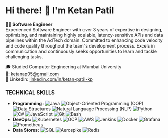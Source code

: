# Hi there! 👋 I'm Ketan Patil

👨‍💻 **Software Engineer**  
Experienced Software Engineer with over 3 years of expertise in designing, optimizing, and maintaining highly scalable, latency-sensitive APIs and data pipelines within the AdTech domain. Committed to enhancing code velocity and code quality throughout the team's development process. Excels in communication and continuously seeks opportunities to learn and tackle challenging tasks.

🎓 Studied Computer Engineering at Mumbai University  
📧: ketanap05@gmail.com  
🔗 LinkedIn: [linkedin.com/in/ketan-patil-kp](linkedin.com/in/ketan-patil-kp)  


### TECHNICAL SKILLS
- **Programming:** ![Java](https://img.shields.io/badge/Java-informational?style=flat&logo=java&logoColor=white&color=007396) ![Object-Oriented Programming (OOP)](https://img.shields.io/badge/OOP-informational?style=flat&color=blue) ![Data Structures](https://img.shields.io/badge/Data%20Structures-informational?style=flat&color=green) ![Natural Language Processing (NLP)](https://img.shields.io/badge/NLP-informational?style=flat&color=orange) ![Python](https://img.shields.io/badge/Python-informational?style=flat&logo=python&logoColor=white&color=3776AB) ![C#](https://img.shields.io/badge/C%23-informational?style=flat&logo=c-sharp&logoColor=white&color=239120) ![JavaScript](https://img.shields.io/badge/JavaScript-informational?style=flat&logo=javascript&logoColor=white&color=F7DF1E) ![Git](https://img.shields.io/badge/Git-informational?style=flat&logo=git&logoColor=white&color=F05032) ![Bash](https://img.shields.io/badge/Bash-informational?style=flat&logo=gnu-bash&logoColor=white&color=4EAA25)
- **DevOps:** ![Kubernetes](https://img.shields.io/badge/Kubernetes-informational?style=flat&logo=kubernetes&logoColor=white&color=326CE5) ![GCP](https://img.shields.io/badge/GCP-informational?style=flat&logo=google-cloud&logoColor=white&color=4285F4) ![AWS](https://img.shields.io/badge/AWS-informational?style=flat&logo=amazon-aws&logoColor=white&color=232F3E) ![Jenkins](https://img.shields.io/badge/Jenkins-informational?style=flat&logo=jenkins&logoColor=white&color=D24939) ![Docker](https://img.shields.io/badge/Docker-informational?style=flat&logo=docker&logoColor=white&color=2496ED) ![Grafana](https://img.shields.io/badge/Grafana-informational?style=flat&logo=grafana&logoColor=white&color=F46800) ![Prometheus](https://img.shields.io/badge/Prometheus-informational?style=flat&logo=prometheus&logoColor=white&color=E6522C)
- **Data Stores:** ![SQL](https://img.shields.io/badge/SQL-informational?style=flat&logo=sql&logoColor=white&color=blue) ![Aerospike](https://img.shields.io/badge/Aerospike-informational?style=flat&color=blueviolet) ![Redis](https://img.shields.io/badge/Redis-informational?style=flat&logo=redis&logoColor=white&color=red)
